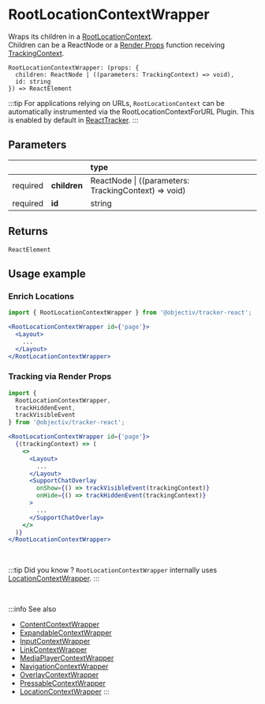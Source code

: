 # RootLocationContextWrapper

Wraps its children in a [RootLocationContext](/taxonomy/reference/location-contexts/RootLocationContext.md).  
Children can be a ReactNode or a [Render Props](https://reactjs.org/docs/render-props.html#using-props-other-than-render) function receiving [TrackingContext](/tracking/react/api-reference/common/providers/TrackingContext.md).

```tsx
RootLocationContextWrapper: (props: {
  children: ReactNode | ((parameters: TrackingContext) => void),
  id: string
}) => ReactElement
```

:::tip
For applications relying on URLs, `RootLocationContext` can be automatically instrumented via the RootLocationContextForURL Plugin.
This is enabled by default in [ReactTracker](/tracking/react/api-reference/ReactTracker.md#plugins).
:::

## Parameters
|          |              | type                                                     |
|:--------:|:-------------|:---------------------------------------------------------|
| required | **children** | ReactNode &vert; ((parameters: TrackingContext) => void) |
| required | **id**       | string                                                   |

## Returns
`ReactElement`

## Usage example

### Enrich Locations

```jsx
import { RootLocationContextWrapper } from '@objectiv/tracker-react';
```

```jsx
<RootLocationContextWrapper id={'page'}>
  <Layout>
    ...
  </Layout>
</RootLocationContextWrapper>
```

### Tracking via Render Props

```jsx
import { 
  RootLocationContextWrapper, 
  trackHiddenEvent,
  trackVisibleEvent
} from '@objectiv/tracker-react';
```

```jsx
<RootLocationContextWrapper id={'page'}>
  {(trackingContext) => (
    <>
      <Layout>
        ...
      </Layout>
      <SupportChatOverlay
        onShow={() => trackVisibleEvent(trackingContext)}
        onHide={() => trackHiddenEvent(trackingContext)}
      >
        ...
      </SupportChatOverlay>
    </>
  )}
</RootLocationContextWrapper>
```


<br />

:::tip Did you know ?
`RootLocationContextWrapper` internally uses [LocationContextWrapper](/tracking/react/api-reference/locationWrappers/LocationContextWrapper.md).
:::

<br />

:::info See also
- [ContentContextWrapper](/tracking/react/api-reference/locationWrappers/ContentContextWrapper.md)
- [ExpandableContextWrapper](/tracking/react/api-reference/locationWrappers/ExpandableContextWrapper.md)
- [InputContextWrapper](/tracking/react/api-reference/locationWrappers/InputContextWrapper.md)
- [LinkContextWrapper](/tracking/react/api-reference/locationWrappers/LinkContextWrapper.md)
- [MediaPlayerContextWrapper](/tracking/react/api-reference/locationWrappers/MediaPlayerContextWrapper.md)
- [NavigationContextWrapper](/tracking/react/api-reference/locationWrappers/NavigationContextWrapper.md)
- [OverlayContextWrapper](/tracking/react/api-reference/locationWrappers/OverlayContextWrapper.md)
- [PressableContextWrapper](/tracking/react/api-reference/locationWrappers/PressableContextWrapper.md)
- [LocationContextWrapper](/tracking/react/api-reference/locationWrappers/LocationContextWrapper.md)
:::
